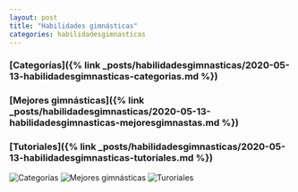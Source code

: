 ```yaml
---
layout: post
title: "Habilidades gimnásticas"
categories: habilidadesgimnasticas
---
```


### [Categorías]({% link _posts/habilidadesgimnasticas/2020-05-13-habilidadesgimnasticas-categorias.md %})
### [Mejores gimnásticas]({% link _posts/habilidadesgimnasticas/2020-05-13-habilidadesgimnasticas-mejoresgimnastas.md %})
### [Tutoriales]({% link _posts/habilidadesgimnasticas/2020-05-13-habilidadesgimnasticas-tutoriales.md %})

![Categorías](../images/habilidadesgimnasticas_competicionesycategorias_pestana.jpg)
![Mejores gimnásticas](../images/habilidadesgimnasticas_mejoresgimnastas_pestana.jpg)
![Turoriales](../images/tutorial_pestana.png)
